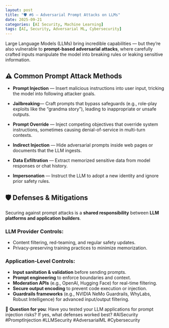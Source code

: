```yaml
---
layout: post
title: "🛡️ #6 — Adversarial Prompt Attacks on LLMs"
date: 2025-09-21
categories: [AI Security, Machine Learning]
tags: [AI, Security, Adversarial ML, Cybersecurity]
---
```


Large Language Models (LLMs) bring incredible capabilities — but they’re also vulnerable to **prompt-based adversarial attacks**, where carefully crafted inputs manipulate the model into breaking rules or leaking sensitive information.

## ⚠️ Common Prompt Attack Methods
- **Prompt Injection** — Insert malicious instructions into user input, tricking the model into following attacker goals.
- **Jailbreaking**— Craft prompts that bypass safeguards (e.g., role-play exploits like the “grandma story”), leading to inappropriate or unsafe outputs.


- **Prompt Override** — Inject competing objectives that override system instructions, sometimes causing denial-of-service in multi-turn contexts.
- **Indirect Injection** — Hide adversarial prompts inside web pages or documents that the LLM ingests.
- **Data Exfiltration** — Extract memorized sensitive data from model responses or chat history.
- **Impersonation** — Instruct the LLM to adopt a new identity and ignore prior safety rules.

## 🛡️ Defenses & Mitigations
Securing against prompt attacks is a **shared responsibility** between **LLM platforms and application builders**.
### LLM Provider Controls:
- Content filtering, red-teaming, and regular safety updates.
- Privacy-preserving training practices to minimize memorization.

### Application-Level Controls:
- **Input sanitation & validation** before sending prompts.
- **Prompt engineering** to enforce boundaries and context.
- **Moderation APIs** (e.g., OpenAI, Hugging Face) for real-time filtering.
- **Secure output encoding** to prevent code execution or injection.
- **Guardrails frameworks** (e.g., NVIDIA NeMo Guardrails, WhyLabs, Robust Intelligence) for advanced input/output filtering.


💬 **Question for you**: Have you tested your LLM applications for prompt injection risks? If yes, what defenses worked best?
#AISecurity #PromptInjection #LLMSecurity #AdversarialML #Cybersecurity

